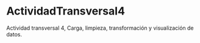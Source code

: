 # ActividadTransversal4
Actividad transversal 4, Carga, limpieza, transformación y visualización de datos. 
